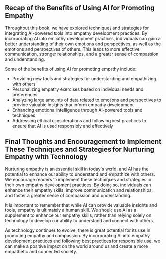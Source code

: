 
Recap of the Benefits of Using AI for Promoting Empathy
-------------------------------------------------------

Throughout this book, we have explored techniques and strategies for integrating AI-powered tools into empathy development practices. By incorporating AI into empathy development practices, individuals can gain a better understanding of their own emotions and perspectives, as well as the emotions and perspectives of others. This leads to more effective communication, stronger relationships, and a greater sense of compassion and understanding.

Some of the benefits of using AI for promoting empathy include:

* Providing new tools and strategies for understanding and empathizing with others
* Personalizing empathy exercises based on individual needs and preferences
* Analyzing large amounts of data related to emotions and perspectives to provide valuable insights that inform empathy development
* Enhancing emotional intelligence through AI-powered tools and techniques
* Addressing ethical considerations and following best practices to ensure that AI is used responsibly and effectively

Final Thoughts and Encouragement to Implement These Techniques and Strategies for Nurturing Empathy with Technology
-------------------------------------------------------------------------------------------------------------------

Nurturing empathy is an essential skill in today's world, and AI has the potential to enhance our ability to understand and empathize with others. We encourage readers to implement these techniques and strategies in their own empathy development practices. By doing so, individuals can enhance their empathy skills, improve communication and relationships, and foster a greater sense of compassion and understanding.

It is important to remember that while AI can provide valuable insights and tools, empathy is ultimately a human skill. We should use AI as a supplement to enhance our empathy skills, rather than relying solely on technology to develop our ability to understand and connect with others.

As technology continues to evolve, there is great potential for its use in promoting empathy and compassion. By incorporating AI into empathy development practices and following best practices for responsible use, we can make a positive impact on the world around us and create a more empathetic and connected society.
